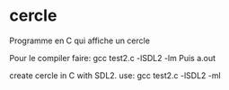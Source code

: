 # cercle
Programme en C qui affiche un cercle

Pour le compiler faire:
  gcc test2.c -lSDL2 -lm
Puis
  a.out

create cercle in C with SDL2. use: gcc test2.c -lSDL2 -ml
